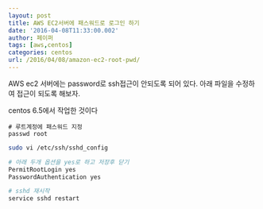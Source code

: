 ```yaml
---
layout: post
title: AWS EC2서버에 패스워드로 로그인 하기
date: '2016-04-08T11:33:00.002'
author: 페이퍼
tags: [aws,centos]
categories: centos
url: /2016/04/08/amazon-ec2-root-pwd/
---
```


AWS ec2 서버에는 password로 ssh접근이 안되도록 되어 있다.
아래 파일을 수정하여 접근이 되도록 해보자.

centos 6.5에서 작업한 것이다

```
# 루트계정에 패스워드 지정
passwd root

```


```bash
sudo vi /etc/ssh/sshd_config

# 아래 두개 옵션을 yes로 하고 저장후 닫기 
PermitRootLogin yes
PasswordAuthentication yes

# sshd 재시작 
service sshd restart

```


